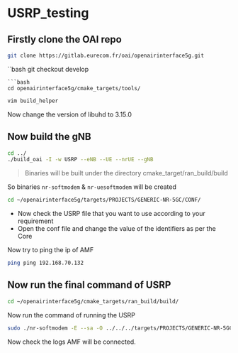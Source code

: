 # USRP_testing

## Firstly clone the OAI repo
```bash 
git clone https://gitlab.eurecom.fr/oai/openairinterface5g.git
```
``bash
git checkout develop
```
```bash
cd openairinterface5g/cmake_targets/tools/
```
```bash
vim build_helper
```
Now change the version of libuhd to 3.15.0

## Now build the gNB
```bash
cd ../
./build_oai -I -w USRP --eNB --UE --nrUE --gNB
```

> Binaries will be built under the directory cmake_target/ran_build/build

So binaries `nr-softmodem` & `nr-uesoftmodem` will be created

```bash
cd ~/openairinterface5g/targets/PROJECTS/GENERIC-NR-5GC/CONF/
```
* Now check the USRP file that you want to use according to your requirement
* Open the conf file and change the value of the identifiers as per the Core

Now try to ping the ip of AMF
```bash
ping ping 192.168.70.132
```
## Now run the final command of USRP
```bash
cd ~/openairinterface5g/cmake_targets/ran_build/build/
```
Now run the command of running the USRP
```bash
sudo ./nr-softmodem -E --sa -O ../../../targets/PROJECTS/GENERIC-NR-5GC/CONF/gnb.sa.band78.fr1.106PRB.usrpb210.conf --continous --tx
```
Now check the logs AMF will be connected.